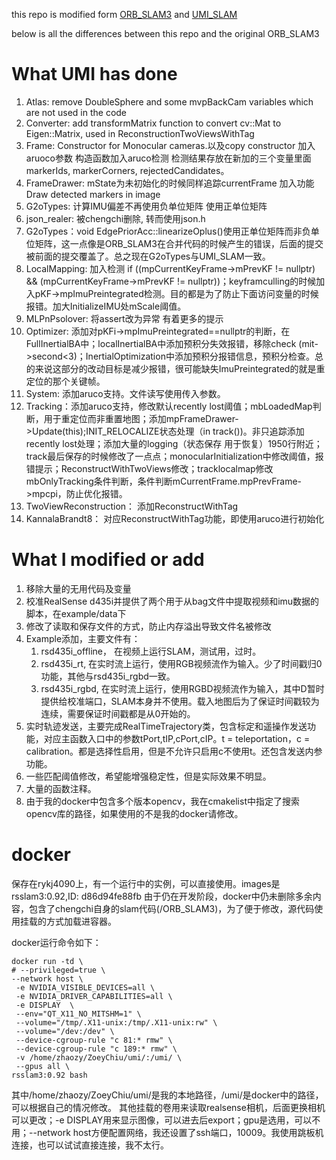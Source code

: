 this repo is modified form [ORB_SLAM3](https://github.com/urbste/ORB_SLAM3) and [UMI_SLAM](https://github.com/cheng-chi/ORB_SLAM3)

below is all the differences between this repo and the original ORB_SLAM3 

# What UMI has done
1. Atlas: remove DoubleSphere and some mvpBackCam variables which are not used in the code
2. Converter: add transformMatrix function to convert cv::Mat to Eigen::Matrix, used in ReconstructionTwoViewsWithTag
3. Frame: Constructor for Monocular cameras.以及copy constructor 加入aruoco参数 构造函数加入aruco检测 检测结果存放在新加的三个变量里面markerIds, markerCorners, rejectedCandidates。
4. FrameDrawer:	mState为未初始化的时候同样追踪currentFrame 加入功能Draw detected markers in image
5. G2oTypes: 计算IMU偏差不再使用负单位矩阵 使用正单位矩阵
6. json_realer:	被chengchi删除, 转而使用json.h
7. G2oTypes：void EdgePriorAcc::linearizeOplus()使用正单位矩阵而非负单位矩阵，这一点像是ORB_SLAM3在合并代码的时候产生的错误，后面的提交被前面的提交覆盖了。总之现在G2oTypes与UMI_SLAM一致。
8. LocalMapping: 加入检测 if ((mpCurrentKeyFrame->mPrevKF != nullptr) && (mpCurrentKeyFrame->mPrevKF != nullptr))；keyframculling的时候加入pKF->mpImuPreintegrated检测。目的都是为了防止下面访问变量的时候报错。加大InitializeIMU处mScale阈值。
9. MLPnPsolover: 将assert改为异常 有着更多的提示
10. Optimizer:	添加对pKFi->mpImuPreintegrated==nullptr的判断，在FullInertialBA中；localInertialBA中添加预积分失效报错，移除check (mit->second<3)；InertialOptimization中添加预积分报错信息，预积分检查。总的来说这部分的改动目标是减少报错，很可能缺失ImuPreintegrated的就是重定位的那个关键帧。
11. System:	添加aruco支持。文件读写使用传入参数。
12. Tracking：添加aruco支持，修改默认recently lost阈值；mbLoadedMap判断，用于重定位而非重置地图；添加mpFrameDrawer->Update(this);INIT_RELOCALIZE状态处理（in track())。非只追踪添加recently lost处理；添加大量的logging（状态保存 用于恢复）1950行附近；track最后保存的时候修改了一点点；monocularInitialization中修改阈值，报错提示；ReconstructWithTwoViews修改；tracklocalmap修改mbOnlyTracking条件判断，条件判断mCurrentFrame.mpPrevFrame->mpcpi，防止优化报错。
13. TwoViewReconstruction：	添加ReconstructWithTag
14. KannalaBrandt8： 对应ReconstructWithTag功能，即使用aruco进行初始化

# What I modified or add
1. 移除大量的无用代码及变量
2. 校准RealSense d435i并提供了两个用于从bag文件中提取视频和imu数据的脚本，在example/data下
3. 修改了读取和保存文件的方式，防止内存溢出导致文件名被修改
4. Example添加，主要文件有：
   1. rsd435i_offline， 在视频上运行SLAM，测试用，过时。
   2. rsd435i_rt, 在实时流上运行，使用RGB视频流作为输入。少了时间戳归0功能，其他与rsd435i_rgbd一致。
   3. rsd435i_rgbd, 在实时流上运行，使用RGBD视频流作为输入，其中D暂时提供给校准端口，SLAM本身并不使用。载入地图后为了保证时间戳较为连续，需要保证时间戳都是从0开始的。
5. 实时轨迹发送，主要完成RealTimeTrajectory类，包含标定和遥操作发送功能，对应主函数入口中的参数tPort,tIP,cPort,cIP。t = teleportation，c = calibration。都是选择性启用，但是不允许只启用c不使用t。还包含发送内参功能。
6. 一些匹配阈值修改，希望能增强稳定性，但是实际效果不明显。
7. 大量的函数注释。
8. 由于我的docker中包含多个版本opencv，我在cmakelist中指定了搜索opencv库的路径，如果使用的不是我的docker请修改。

# docker
保存在rykj4090上，有一个运行中的实例，可以直接使用。images是
rsslam3:0.92,ID: d86d94fe88fb
由于仍在开发阶段，docker中仍未删除多余内容，包含了chengchi自身的slam代码(/ORB_SLAM3)，为了便于修改，源代码使用挂载的方式加载进容器。

docker运行命令如下：
```shell
docker run -td \
# --privileged=true \
--network host \
 -e NVIDIA_VISIBLE_DEVICES=all \
 -e NVIDIA_DRIVER_CAPABILITIES=all \
 -e DISPLAY  \
 --env="QT_X11_NO_MITSHM=1" \
 --volume="/tmp/.X11-unix:/tmp/.X11-unix:rw" \
 --volume="/dev:/dev" \
 --device-cgroup-rule "c 81:* rmw" \
 --device-cgroup-rule "c 189:* rmw" \
 -v /home/zhaozy/ZoeyChiu/umi/:/umi/ \
 --gpus all \
rsslam3:0.92 bash
```
其中/home/zhaozy/ZoeyChiu/umi/是我的本地路径，/umi/是docker中的路径，可以根据自己的情况修改。
其他挂载的卷用来读取realsense相机，后面更换相机可以更改；-e DISPLAY用来显示图像，可以进去后export；gpu是选用，可以不用；--network host方便配置网络，我还设置了ssh端口，10009。我使用跳板机连接，也可以试试直接连接，我不太行。